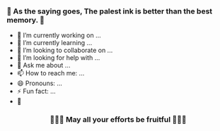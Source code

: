 ### 👋 As the saying goes, The palest ink is better than the best memory. 👋

<!--
**aurislee/aurislee** is a ✨ _special_ ✨ repository because its `README.md` (this file) appears on your GitHub profile.

Here are some ideas to get you started:
-->

- 🔭 I’m currently working on ...
- 🌱 I’m currently learning ...
- 👯 I’m looking to collaborate on ...
- 🤔 I’m looking for help with ...
- 💬 Ask me about ...
- 📫 How to reach me: ...
- 😄 Pronouns: ...
- ⚡ Fun fact: ...
- 🥠 
<h3 align = "center">🥩🥩🥩 May all your efforts be fruitful 🍖🍖🍖</h3>
